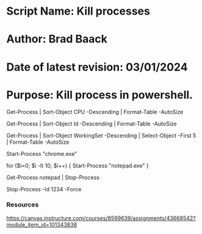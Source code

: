 # Script Name:                  Kill processes
# Author:                       Brad Baack
# Date of latest revision:      03/01/2024
# Purpose:                      Kill process in powershell.


Get-Process | Sort-Object CPU -Descending | Format-Table -AutoSize

Get-Process | Sort-Object Id -Descending | Format-Table -AutoSize

Get-Process | Sort-Object WorkingSet -Descending | Select-Object -First 5 | Format-Table -AutoSize

Start-Process "chrome.exe" 

for ($i=0; $i -lt 10; $i++) {
    Start-Process "notepad.exe"
}

Get-Process notepad | Stop-Process

Stop-Process -Id 1234 -Force



### Resources
https://canvas.instructure.com/courses/8599639/assignments/43668542?module_item_id=101343838



